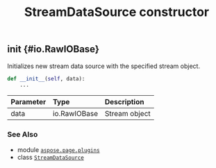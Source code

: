 ﻿---
title: StreamDataSource constructor
second_title: Aspose.Page for Python via .NET API References
description: 
type: docs
weight: 10
url: /python-net/aspose.page.plugins/streamdatasource/__init__/
is_root: false
---

## __init__ {#io.RawIOBase}

Initializes new stream data source with the specified stream object.



```python
def __init__(self, data):
    ...
```


| Parameter | Type | Description |
| :- | :- | :- |
| data | io.RawIOBase | Stream object |



### See Also
* module [`aspose.page.plugins`](../../)
* class [`StreamDataSource`](/page/python-net/aspose.page.plugins/streamdatasource)
